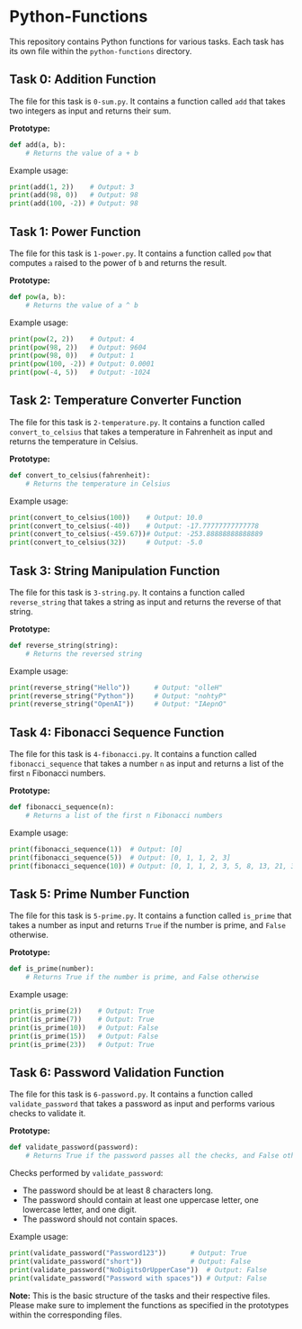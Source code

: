 # Python-Functions

This repository contains Python functions for various tasks. Each task has its own file within the `python-functions` directory.

## Task 0: Addition Function

The file for this task is `0-sum.py`. It contains a function called `add` that takes two integers as input and returns their sum.

**Prototype:**
```python
def add(a, b):
    # Returns the value of a + b
```

Example usage:
```python
print(add(1, 2))    # Output: 3
print(add(98, 0))   # Output: 98
print(add(100, -2)) # Output: 98
```

## Task 1: Power Function

The file for this task is `1-power.py`. It contains a function called `pow` that computes `a` raised to the power of `b` and returns the result.

**Prototype:**
```python
def pow(a, b):
    # Returns the value of a ^ b
```

Example usage:
```python
print(pow(2, 2))    # Output: 4
print(pow(98, 2))   # Output: 9604
print(pow(98, 0))   # Output: 1
print(pow(100, -2)) # Output: 0.0001
print(pow(-4, 5))   # Output: -1024
```

## Task 2: Temperature Converter Function

The file for this task is `2-temperature.py`. It contains a function called `convert_to_celsius` that takes a temperature in Fahrenheit as input and returns the temperature in Celsius.

**Prototype:**
```python
def convert_to_celsius(fahrenheit):
    # Returns the temperature in Celsius
```

Example usage:
```python
print(convert_to_celsius(100))    # Output: 10.0
print(convert_to_celsius(-40))    # Output: -17.77777777777778
print(convert_to_celsius(-459.67))# Output: -253.88888888888889
print(convert_to_celsius(32))     # Output: -5.0
```

## Task 3: String Manipulation Function

The file for this task is `3-string.py`. It contains a function called `reverse_string` that takes a string as input and returns the reverse of that string.

**Prototype:**
```python
def reverse_string(string):
    # Returns the reversed string
```

Example usage:
```python
print(reverse_string("Hello"))      # Output: "olleH"
print(reverse_string("Python"))     # Output: "nohtyP"
print(reverse_string("OpenAI"))     # Output: "IAepnO"
```

## Task 4: Fibonacci Sequence Function

The file for this task is `4-fibonacci.py`. It contains a function called `fibonacci_sequence` that takes a number `n` as input and returns a list of the first `n` Fibonacci numbers.

**Prototype:**
```python
def fibonacci_sequence(n):
    # Returns a list of the first n Fibonacci numbers
```

Example usage:
```python
print(fibonacci_sequence(1))  # Output: [0]
print(fibonacci_sequence(5))  # Output: [0, 1, 1, 2, 3]
print(fibonacci_sequence(10)) # Output: [0, 1, 1, 2, 3, 5, 8, 13, 21, 34]
```

## Task 5: Prime Number Function

The file for this task is `5-prime.py`. It contains a function called `is_prime` that takes a number as input and returns `True` if the number is prime, and `False` otherwise.

**Prototype:**
```python
def is_prime(number):
    # Returns True if the number is prime, and False otherwise
```

Example usage:
```python
print(is_prime(2))    # Output: True
print(is_prime(7))    # Output: True
print(is_prime(10))   # Output: False
print(is_prime(15))   # Output: False
print(is_prime(23))   # Output: True
```

## Task 6: Password Validation Function

The file for this task is `6-password.py`. It contains a function called `validate_password` that takes a password as input and performs various checks to validate it.

**Prototype:**
```python
def validate_password(password):
    # Returns True if the password passes all the checks, and False otherwise
```

Checks performed by `validate_password`:
- The password should be at least 8 characters long.
- The password should contain at least one uppercase letter, one lowercase letter, and one digit.
- The password should not contain spaces.

Example usage:
```python
print(validate_password("Password123"))      # Output: True
print(validate_password("short"))            # Output: False
print(validate_password("NoDigitsOrUpperCase"))  # Output: False
print(validate_password("Password with spaces")) # Output: False
```

**Note:** This is the basic structure of the tasks and their respective files. Please make sure to implement the functions as specified in the prototypes within the corresponding files.

